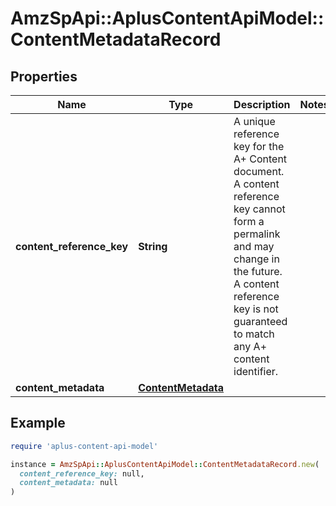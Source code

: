 # AmzSpApi::AplusContentApiModel::ContentMetadataRecord

## Properties

| Name | Type | Description | Notes |
| ---- | ---- | ----------- | ----- |
| **content_reference_key** | **String** | A unique reference key for the A+ Content document. A content reference key cannot form a permalink and may change in the future. A content reference key is not guaranteed to match any A+ content identifier. |  |
| **content_metadata** | [**ContentMetadata**](ContentMetadata.md) |  |  |

## Example

```ruby
require 'aplus-content-api-model'

instance = AmzSpApi::AplusContentApiModel::ContentMetadataRecord.new(
  content_reference_key: null,
  content_metadata: null
)
```

